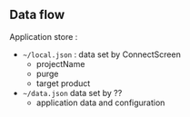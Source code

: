 ## Data flow

Application store :
  - `~/local.json` : data set by ConnectScreen
    - projectName
    - purge
    - target product
  - `~/data.json` data set by ??
    - application data and configuration
